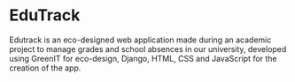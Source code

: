# EduTrack
Edutrack is an eco-designed web application made during an academic project to manage grades and school absences in our university, developed using GreenIT for eco-design, Django, HTML, CSS and JavaScript for the creation of the app.
